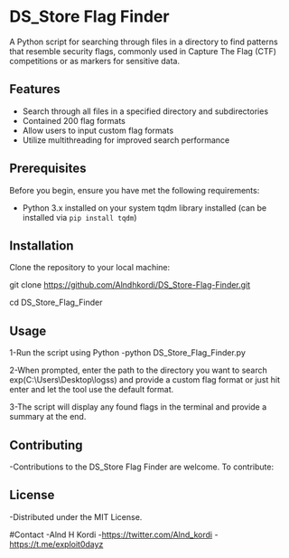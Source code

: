 # DS_Store Flag Finder
A Python script for searching through files in a directory to find patterns that resemble security flags, commonly used in Capture The Flag (CTF) competitions or as markers for sensitive data.


## Features
- Search through all files in a specified directory and subdirectories
- Contained 200 flag formats
- Allow users to input custom flag formats
- Utilize multithreading for improved search performance


## Prerequisites
Before you begin, ensure you have met the following requirements:

- Python 3.x installed on your system
  tqdm library installed (can be installed via `pip install tqdm`)

## Installation
Clone the repository to your local machine:

git clone https://github.com/Alndhkordi/DS_Store-Flag-Finder.git

cd DS_Store_Flag_Finder

## Usage

1-Run the script using Python
-python DS_Store_Flag_Finder.py

2-When prompted, enter the path to the directory you want to search exp(C:\Users\Desktop\logss) and provide a custom flag format or just hit enter and let the tool use the default format.

3-The script will display any found flags in the terminal and provide a summary at the end.

## Contributing
-Contributions to the DS_Store Flag Finder are welcome. To contribute:

## License
-Distributed under the MIT License.


#Contact
-Alnd H Kordi 
-https://twitter.com/Alnd_kordi
-https://t.me/exploit0dayz
